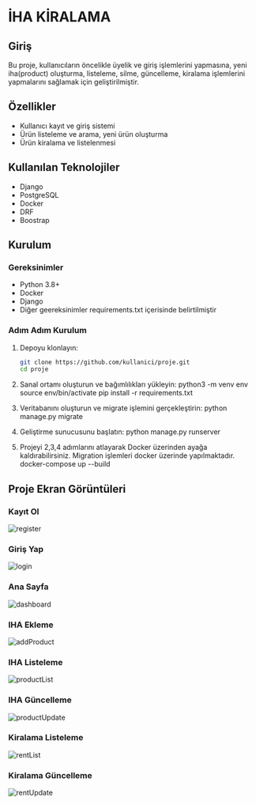 # İHA KİRALAMA

## Giriş
Bu proje, kullanıcıların öncelikle üyelik ve giriş işlemlerini yapmasına, yeni iha(product) oluşturma, listeleme, silme, güncelleme, kiralama işlemlerini yapmalarını sağlamak için geliştirilmiştir. 

## Özellikler
- Kullanıcı kayıt ve giriş sistemi
- Ürün listeleme ve arama, yeni ürün oluşturma
- Ürün kiralama ve listelenmesi

## Kullanılan Teknolojiler
- Django
- PostgreSQL
- Docker
- DRF
- Boostrap


## Kurulum

### Gereksinimler
- Python 3.8+
- Docker
- Django
- Diğer geereksinimler requirements.txt içerisinde belirtilmiştir

### Adım Adım Kurulum
1. Depoyu klonlayın:
   ```sh
   git clone https://github.com/kullanici/proje.git
   cd proje

2. Sanal ortamı oluşturun ve bağımlılıkları yükleyin:
python3 -m venv env
source env/bin/activate
pip install -r requirements.txt

3. Veritabanını oluşturun ve migrate işlemini gerçekleştirin:
python manage.py migrate

4. Geliştirme sunucusunu başlatın:
python manage.py runserver

5. Projeyi 2,3,4 adımlarını atlayarak Docker üzerinden ayağa kaldırabilirsiniz. Migration işlemleri docker üzerinde yapılmaktadır.
docker-compose up --build

## Proje Ekran Görüntüleri
### Kayıt Ol
![register](https://github.com/user-attachments/assets/ac8516fb-62d4-4814-a93d-75cbcf135103)
### Giriş Yap
![login](https://github.com/user-attachments/assets/8f2c1491-5982-4e89-8f45-0af0bf0606f3)
### Ana Sayfa
![dashboard](https://github.com/user-attachments/assets/ace24946-2808-47ce-8311-3ff7fc063a77)
### IHA Ekleme
![addProduct](https://github.com/user-attachments/assets/c78c2418-f857-4144-af90-2abb6fcda5ab)
### IHA Listeleme
![productList](https://github.com/user-attachments/assets/60d34729-cc70-4e50-adab-4dcc21c0ecb0)
### IHA Güncelleme
![productUpdate](https://github.com/user-attachments/assets/16a0192d-0741-49f6-b47f-7f6c609f427d)
### Kiralama Listeleme
![rentList](https://github.com/user-attachments/assets/6c6a04ca-582a-4fa0-9af5-0239b343d5c3)
### Kiralama Güncelleme
![rentUpdate](https://github.com/user-attachments/assets/38d443c8-a0c7-4c27-ad86-986d5d9b4e36)
